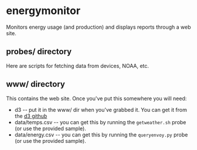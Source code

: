 # energymonitor

Monitors energy usage (and production) and displays reports through a web site.

## probes/ directory

Here are scripts for fetching data from devices, NOAA, etc.

## www/ directory

This contains the web site.  Once you've put this somewhere you will need:

* d3 -- put it in the www/ dir when you've grabbed it.  You can get it from the [d3 github](https://github.com/d3/d3/releases/latest)
* data/temps.csv -- you can get this by running the `getweather.sh` probe (or use the provided sample).
* data/energy.csv -- you can get this by running the `queryenvoy.py` probe (or use the provided sample).
